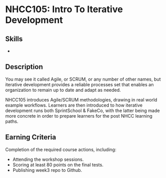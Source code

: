 # NHCC105: Intro To Iterative Development

## Skills
-

## Description

You may see it called Agile, or SCRUM, or any number of other names, but iterative development provides a reliable processes set that enables an organization to remain up to date and adapt as needed.

NHCC105 introduces Agile/SCRUM methodologies, drawing in real world example workflows. Learners are then introduced to how iterative development runs both SprintSchool & FakeCo, with the latter being made more concrete in order to prepare learners for the post NHCC learning paths.

## Earning Criteria

Completion of the required course actions, including:

- Attending the workshop sessions.
- Scoring at least 80 points on the final tests.
- Publishing week3 repo to Github.
